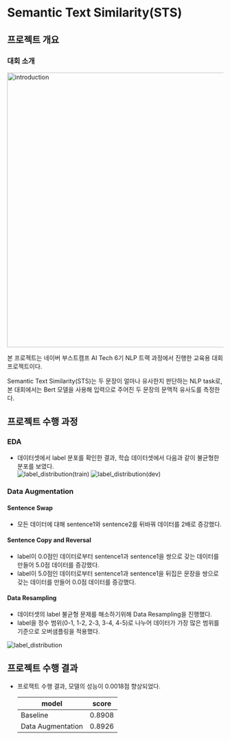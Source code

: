 # Semantic Text Similarity(STS)

## 프로젝트 개요
### 대회 소개
<img width="641" alt="introduction" src="https://github.com/rlarlgh96/semantic-text-similarity/assets/121072239/f6c8324d-453a-432c-ab29-35f777ddac47"><br>

본 프로젝트는 네이버 부스트캠프 AI Tech 6기 NLP 트랙 과정에서 진행한 교육용 대회 프로젝트이다.

Semantic Text Similarity(STS)는 두 문장이 얼마나 유사한지 판단하는 NLP task로, 본 대회에서는 Bert 모델을 사용해 입력으로 주어진 두 문장의 문맥적 유사도를 측정한다.

## 프로젝트 수행 과정
### EDA
- 데이터셋에서 label 분포를 확인한 결과, 학습 데이터셋에서 다음과 같이 불균형한 분포를 보였다.<br>
![label_distribution(train)](https://github.com/rlarlgh96/semantic-text-similarity/assets/121072239/339252a6-9b55-4594-a68e-48dd63c9b2b5)
![label_distribution(dev)](https://github.com/rlarlgh96/semantic-text-similarity/assets/121072239/922c4e11-7344-469e-bf2f-100deaa293a7)

### Data Augmentation
#### Sentence Swap
- 모든 데이터에 대해 sentence1와 sentence2를 뒤바꿔 데이터를 2배로 증강했다.

#### Sentence Copy and Reversal
- label이 0.0점인 데이터로부터 sentence1과 sentence1을 쌍으로 갖는 데이터를 만들어 5.0점 데이터를 증강했다.
- label이 5.0점인 데이터로부터 sentence1과 sentence1을 뒤집은 문장을 쌍으로 갖는 데이터를 만들어 0.0점 데이터를 증강했다.

#### Data Resampling
- 데이터셋의 label 불균형 문제를 해소하기위해 Data Resampling을 진행했다.
- label을 정수 범위(0-1, 1-2, 2-3, 3-4, 4-5)로 나누어 데이터가 가장 많은 범위를 기준으로 오버샘플링을 적용했다.

![label_distribution](https://github.com/rlarlgh96/semantic-text-similarity/assets/121072239/a4e13f5c-a1ba-4cd2-a4bb-f27eeeeb269e)

## 프로젝트 수행 결과
- 프로잭트 수행 결과, 모델의 성능이 0.0018점 향상되었다.
  
  | model | score |
  |--------|--------|
  | Baseline | 0.8908 |
  | Data Augmentation | 0.8926 |
